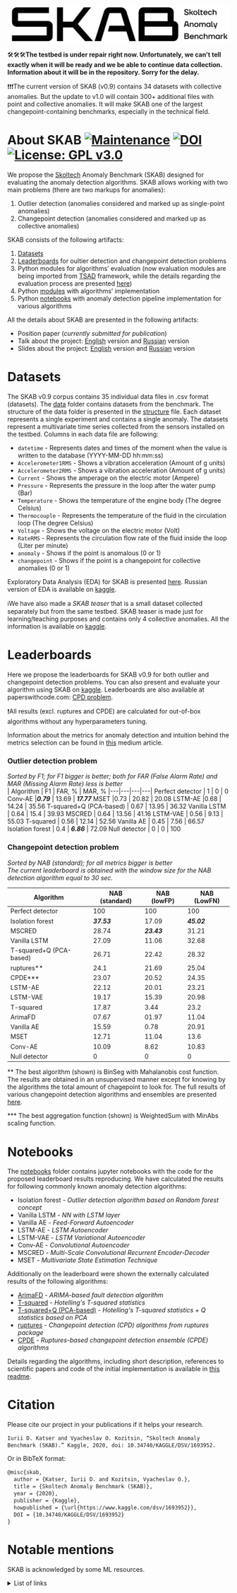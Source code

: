 ![skab](docs/pictures/skab.png)

🛠🛠🛠**The testbed is under repair right now. Unfortunately, we can't tell exactly when it will be ready and we be able to continue data collection. Information about it will be in the repository. Sorry for the delay.**

❗️❗️❗️The current version of SKAB (v0.9) contains 34 datasets with collective anomalies. But the update to v1.0 will contain 300+ additional files with point and collective anomalies. It will make SKAB one of the largest changepoint-containing benchmarks, especially in the technical field.

# About SKAB [![Maintenance](https://img.shields.io/badge/Maintained%3F-yes-green.svg)](https://github.com/waico/SKAB/graphs/commit-activity) [![DOI](https://img.shields.io/badge/DOI-10.34740/kaggle/dsv/1693952-blue.svg)](https://doi.org/10.34740/KAGGLE/DSV/1693952) [![License: GPL v3.0](https://img.shields.io/badge/License-GPL%20v3.0-green.svg)](https://www.gnu.org/licenses/gpl-3.0.html)
We propose the [Skoltech](https://www.skoltech.ru/en) Anomaly Benchmark (SKAB) designed for evaluating the anomaly detection algorithms. SKAB allows working with two main problems (there are two markups for anomalies):
1. Outlier detection (anomalies considered and marked up as single-point anomalies)
2. Changepoint detection (anomalies considered and marked up as collective anomalies)

SKAB consists of the following artifacts:
1. [Datasets](#datasets)
2. [Leaderboards](#leaderboards) for oultier detection and changepoint detection problems
3. Python modules for algorithms’ evaluation (now evaluation modules are being imported from [TSAD](https://github.com/waico/tsad) framework, while the details regarding the evaluation process are presented [here](https://github.com/waico/tsad/blob/main/examples/Evaluating.ipynb))
4. Python [modules](#src) with algorithms’ implementation
5. Python [notebooks](#notebooks) with anomaly detection pipeline implementation for various algorithms

All the details about SKAB are presented in the following artifacts:
- Position paper (*currently submitted for publication*)
- Talk about the project: [English](https://youtu.be/hjzuKeNYUho) version and [Russian](https://www.youtube.com/watch?v=VLmmYGc4v2c) version
- Slides about the project: [English](https://drive.google.com/open?id=1dHUevwPp6ftQCEKnRgB4KMp9oLBMSiDM) version and [Russian](https://drive.google.com/file/d/1gThPCNbEaIxhENLm-WTFGO_9PU1Wdwjq/view?usp=share_link) version

# Datasets
The SKAB v0.9 corpus contains 35 individual data files in .csv format (datasets). The [data](data/) folder contains datasets from the benchmark. The structure of the data folder is presented in the [structure](./data/README.md) file. Each dataset represents a single experiment and contains a single anomaly. The datasets represent a multivariate time series collected from the sensors installed on the testbed. Columns in each data file are following:
- `datetime` - Represents dates and times of the moment when the value is written to the database (YYYY-MM-DD hh:mm:ss)
- `Accelerometer1RMS` - Shows a vibration acceleration (Amount of g units)
- `Accelerometer2RMS` - Shows a vibration acceleration (Amount of g units)
- `Current` - Shows the amperage on the electric motor (Ampere)
- `Pressure` - Represents the pressure in the loop after the water pump (Bar)
- `Temperature` - Shows the temperature of the engine body (The degree Celsius)
- `Thermocouple` - Represents the temperature of the fluid in the circulation loop (The degree Celsius)
- `Voltage` - Shows the voltage on the electric motor (Volt)
- `RateRMS` - Represents the circulation flow rate of the fluid inside the loop (Liter per minute)
- `anomaly` - Shows if the point is anomalous (0 or 1)
- `changepoint` - Shows if the point is a changepoint for collective anomalies (0 or 1)

Exploratory Data Analysis (EDA) for SKAB is presented [here](https://github.com/waico/SKAB/blob/master/notebooks/EDA.ipynb). Russian version of EDA is available on [kaggle](https://www.kaggle.com/newintown/eda-example).

ℹ️We have also made a *SKAB teaser* that is a small dataset collected separately but from the same testbed. SKAB teaser is made just for learning/teaching purposes and contains only 4 collective anomalies. All the information is available on [kaggle](https://www.kaggle.com/datasets/yuriykatser/skoltech-anomaly-benchmark-skab-teaser).

# Leaderboards
Here we propose the leaderboards for SKAB v0.9 for both outlier and changepoint detection problems. You can also present and evaluate your algorithm using SKAB on [kaggle](https://www.kaggle.com/yuriykatser/skoltech-anomaly-benchmark-skab). Leaderboards are also available at paperswithcode.com: [CPD problem](https://paperswithcode.com/sota/change-point-detection-on-skab).

❗️All results (excl. ruptures and CPDE) are calculated for out-of-box algorithms without any hyperparameters tuning.

Information about the metrics for anomaly detection and intuition behind the metrics selection can be found in [this](https://medium.com/@katser/a-review-of-anomaly-detection-metrics-with-a-lot-of-related-information-736d88774712) medium article.

### Outlier detection problem
*Sorted by F1; for F1 bigger is better; both for FAR (False Alarm Rate) and MAR (Missing Alarm Rate) less is better*  
| Algorithm | F1 | FAR, % | MAR, %
|---|---|---|---|
Perfect detector | 1 | 0 | 0
Conv-AE |***0.79*** | 13.69 | ***17.77***
MSET |0.73 | 20.82 | 20.08
LSTM-AE |0.68 | 14.24 | 35.56
T-squared+Q (PCA-based) | 0.67 | 13.95 | 36.32
Vanilla LSTM | 0.64 | 15.4 | 39.93
MSCRED | 0.64 | 13.56 | 41.16
LSTM-VAE | 0.56 | 9.13 | 55.03
T-squared | 0.56 | 12.14 | 52.56
Vanilla AE | 0.45 | 7.56 | 66.57
Isolation forest | 0.4 | ***6.86*** | 72.09
Null detector | 0  | 0 | 100

### Changepoint detection problem 
*Sorted by NAB (standard); for all metrics bigger is better*  
*The current leaderboard is obtained with the window size for the NAB detection algorithm equal to 30 sec.*  

| Algorithm | NAB (standard) | NAB (lowFP) | NAB (LowFN) |
|---|---|---|---|
|Perfect detector | 100 | 100 | 100 |
|Isolation forest | ***37.53*** | 17.09 | ***45.02***|
|MSCRED | 28.74 | ***23.43*** | 31.21|
|Vanilla LSTM | 27.09 | 11.06 | 32.68|
|T-squared+Q (PCA-based) | 26.71 | 22.42 | 28.32|
|ruptures** | 24.1 | 21.69 | 25.04|
|CPDE*** | 23.07 | 20.52 | 24.35|
|LSTM-AE |22.12 | 20.01 | 23.21|
|LSTM-VAE | 19.17 | 15.39 | 20.98|
|T-squared | 17.87 | 3.44 | 23.2|
|ArimaFD | 07.67 | 01.97 | 11.04 |
|Vanilla AE | 15.59 | 0.78 | 20.91|
|MSET | 12.71 | 11.04 | 13.6|
|Conv-AE | 10.09 | 8.62 | 10.83|
|Null detector | 0 | 0 | 0|

** The best algorithm (shown) is BinSeg with Mahalanobis cost function. The results are obtained in an unsupervised manner except for knowing by the algorithms the total amount of chagepoint to look for. The full results of various changepoint detection algorithms and ensembles are presented [here](https://github.com/YKatser/CPDE).

*** The best aggregation function (shown) is WeightedSum with MinAbs scaling function.

# Notebooks
The [notebooks](notebooks/) folder contains jupyter notebooks with the code for the proposed leaderboard results reproducing. We have calculated the results for following commonly known anomaly detection algorithms:
- Isolation forest - *Outlier detection algorithm based on Random forest concept*
- Vanilla LSTM - *NN with LSTM layer*
- Vanilla AE - *Feed-Forward Autoencoder*
- LSTM-AE - *LSTM Autoencoder*
- LSTM-VAE - *LSTM Variational Autoencoder*
- Conv-AE - *Convolutional Autoencoder*
- MSCRED - *Multi-Scale Convolutional Recurrent Encoder-Decoder*
- MSET - *Multivariate State Estimation Technique*

Additionally on the leaderboard were shown the externally calculated results of the following algorithms:
- [ArimaFD](https://github.com/waico/arimafd) - *ARIMA-based fault detection algorithm*
- [T-squared](http://github.com/YKatser/ControlCharts/tree/main/examples) - *Hotelling's T-squared statistics*
- [T-squared+Q (PCA-based)](http://github.com/YKatser/ControlCharts/tree/main/examples) - *Hotelling's T-squared statistics + Q statistics based on PCA*
- [ruptures](https://github.com/deepcharles/ruptures) - *Changepoint detection (CPD) algorithms from ruptures package*
- [CPDE](https://github.com/YKatser/CPDE) - *Ruptures-based changepoint detection ensemble (CPDE) algorithms*

Details regarding the algorithms, including short description, references to scientific papers and code of the initial implementation is available in [this readme](https://github.com/waico/SKAB/tree/master/notebooks#anomaly-detection-algorithms).

# Citation
Please cite our project in your publications if it helps your research.
```
Iurii D. Katser and Vyacheslav O. Kozitsin, “Skoltech Anomaly Benchmark (SKAB).” Kaggle, 2020, doi: 10.34740/KAGGLE/DSV/1693952.
```
Or in BibTeX format:
```
@misc{skab,
  author = {Katser, Iurii D. and Kozitsin, Vyacheslav O.},
  title = {Skoltech Anomaly Benchmark (SKAB)},
  year = {2020},
  publisher = {Kaggle},
  howpublished = {\url{https://www.kaggle.com/dsv/1693952}},
  DOI = {10.34740/KAGGLE/DSV/1693952}
}
```

# Notable mentions
SKAB is acknowledged by some ML resources.
<details>
  <summary>List of links</summary>

  - [Anomaly Detection Learning Resources](https://github.com/yzhao062/anomaly-detection-resources#34-datasets)
  - [awesome-TS-anomaly-detection](https://github.com/rob-med/awesome-TS-anomaly-detection#benchmark-datasets)
  - [List of datasets for machine-learning research](https://en.wikipedia.org/wiki/List_of_datasets_for_machine-learning_research#Anomaly_data)
  - [paperswithcode.com](https://paperswithcode.com/dataset/skab)
  - [Google datasets](https://datasetsearch.research.google.com/search?query=skoltech%20anomaly%20benchmark&docid=IIIE4VWbqUKszygyAAAAAA%3D%3D)
  - [Industrial ML Datasets](https://github.com/nicolasj92/industrial-ml-datasets)
  - etc.

</details>
